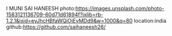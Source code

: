 I MUNI SAI HANEESH
photo:https://images.unsplash.com/photo-1583121136709-60d71d61894f?ixlib=rb-1.2.1&ixid=eyJhcHBfaWQiOjEyMDd9&w=1000&q=80
location:india
github:https://github.com/saihaneesh26/
